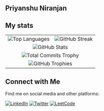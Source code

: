 ## Priyanshu Niranjan

## My stats
<!--  
<img alt="my stats" align="left" width="47%" src="https://github-readme-stats.vercel.app/api?username=Priyanshuosdbms"/>

<img alt="Top Languages" align="left" width="47%" src ="https://github-readme-stats.vercel.app/api/top-langs/?username=Priyanshuosdbms&layout=compact"/>

![GitHub Streak](https://github-readme-streak-stats.herokuapp.com/?user=Priyanshuosdbms&theme=dark)

-->

<!-- GitHub Stats -->

<table style="margin: 0 auto;">
  <tr>
    <td>
      <img alt="Top Languages" src="https://github-readme-stats.vercel.app/api/top-langs/?username=Priyanshuosdbms&layout=compact" />
    </td>
    <td>
      <img alt="GitHub Streak" src="https://github-readme-streak-stats.herokuapp.com/?user=Priyanshuosdbms&theme=dark" />
    </td>
  </tr>
  <tr>
    <td colspan="2" style="text-align: center;">
      <img alt="GitHub Stats" src="https://github-readme-stats.vercel.app/api?username=Priyanshuosdbms" />
    </td>
  </tr>
  <tr>
    <td colspan="2" style="text-align: center;">
      <img alt="Total Commits Trophy" src="https://github-profile-trophy.vercel.app/?username=Priyanshuosdbms&title=Commit" />
    </td>
  </tr>
  <tr>
    <td colspan="2" style="text-align: center;">
      <img alt="GitHub Trophies" src="https://github-profile-trophy.vercel.app/?username=Priyanshuosdbms" />
    </td>
  </tr>
</table>


## Connect with Me

Find me on social media and other platforms:

[![LinkedIn](https://img.shields.io/badge/LinkedIn-Profile-blue?style=for-the-badge&logo=linkedin&logoColor=white)](https://www.linkedin.com/in/priyanshu-niranjan-osdbms/)
[![Twitter](https://img.shields.io/badge/Twitter-Handle-blue?style=for-the-badge&logo=twitter&logoColor=white)](https://twitter.com/PRIYANSHUNIRA10/)
[![LeetCode](https://img.shields.io/badge/LeetCode-Visit%20Now-blue?style=for-the-badge&logo=leetcode&logoColor=white)](https://leetcode.com/PriyanshuNiranjan/)


<!--
**Priyanshuosdbms/Priyanshuosdbms** is a ✨ _special_ ✨ repository because its `README.md` (this file) appears on your GitHub profile.

Here are some ideas to get you started:

- 🔭 I’m currently working on ...
- 🌱 I’m currently learning ...
- 👯 I’m looking to collaborate on ...
- 🤔 I’m looking for help with ...
- 💬 Ask me about ...
- 📫 How to reach me: ...
- 😄 Pronouns: ...
- ⚡ Fun fact: ...
-->
